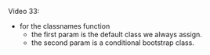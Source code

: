 Video 33:

- for the classnames function
  - the first param is the default class we always assign.
  - the second param is a conditional bootstrap class.
